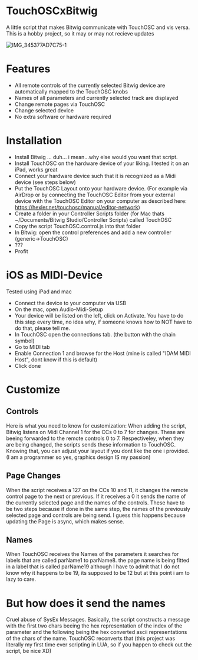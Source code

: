 # TouchOSCxBitwig
A little script that makes Bitwig communicate with TouchOSC and vis versa.
This is a hobby project, so it may or may not recieve updates

![IMG_345377AD7C75-1](https://user-images.githubusercontent.com/25495079/172157263-7434e453-63de-4e14-b66c-011a621910bd.jpeg)

# Features
- All remote controls of the currently selected Bitwig device are automatically mapped to the TouchOSC knobs
- Names of all parameters and currently selected track are displayed
- Change remote pages via TouchOSC
- Change selected device
- No extra software or hardware required

# Installation
- Install Bitwig ... duh... i mean...why else would you want that script.
- Install TouchOSC on the hardware device of your liking. I tested it on an iPad, works great
- Connect your hardware device such that it is recognized as a Midi device (see steps below)
- Put the TouchOSC Layout onto your hardware device. (For example via AirDrop or by connecting the TouchOSC Editor from your external device with the TouchOSC Editor on your computer as described here: https://hexler.net/touchosc/manual/editor-network)
- Create a folder in your Controller Scripts folder (for Mac thats ~/Documents/Bitwig Studio/Controller Scripts) called TouchOSC
- Copy the script TouchOSC.control.js into that folder
- In Bitwig: open the control preferences and add a new controller (generic->TouchOSC)
- ???
- Profit

# iOS as MIDI-Device
Tested using iPad and mac
- Connect the device to your computer via USB
- On the mac, open Audio-Midi-Setup
- Your device will be listed on the left, click on Activate. You have to do this step every time, no idea why, if someone knows how to NOT have to do that, please tell me.
- In TouchOSC open the connections tab. (the button with the chain symbol)
- Go to MIDI tab
- Enable Connection 1 and browse for the Host (mine is called "IDAM MIDI Host", dont know if this is default)
- Click done


# Customize
## Controls
Here is what you need to know for customization:
When adding the script, Bitwig listens on Midi Channel 1 for the CCs 0 to 7 for changes. These are beeing forwarded to the remote controls 0 to 7. Respectiveley, when they are being changed, the scripts sends these information to TouchOSC. 
Knowing that, you can adjust your layout if you dont like the one i provided. (I am a programmer so yes, graphics design IS my passion)

## Page Changes
When the script receives a 127 on the CCs 10 and 11, it changes the remote control page to the next or previous. If it receives a 0 it sends the name of the currently selected page and the names of the controls. These have to be two steps because if done in the same step, the names of the previously selected page and controls are being send. I guess this happens because updating the Page is async, which makes sense.

## Names
When TouchOSC receives the Names of the parameters it searches for labels that are called parName1 to parName8. the page name is being fitted in a label that is called parName19 although I have to admit that I do not know why it happens to be 19, its supposed to be 12 but at this point i am to lazy to care.

# But how does it send the names
Cruel abuse of SysEx Messages. 
Basically, the script constructs a message with the first two chars beeing the hex representation of the index of the parameter and the following being the hex converted ascii representations of the chars of the name. TouchOSC reconverts that (this project was literally my first time ever scripting in LUA, so if you happen to check out the script, be nice XD)
